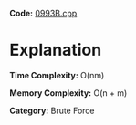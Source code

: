 **Code:** [0993B.cpp](./0993B.cpp)

# Explanation

**Time Complexity:** O(nm)

**Memory Complexity:** O(n + m) 

**Category:** Brute Force
